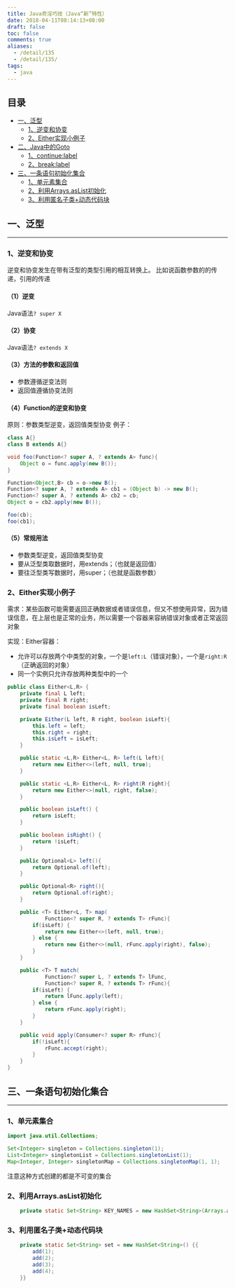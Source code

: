 ```yaml
---
title: Java奇淫巧技（Java“新”特性）
date: 2018-04-11T08:14:13+08:00
draft: false
toc: false
comments: true
aliases:
  - /detail/135
  - /detail/135/
tags:
  - java
---
```


## 目录
* [一、泛型](#一、泛型)
	* [1、逆变和协变](#1、逆变和协变)
	* [2、Either实现小例子](#2、Either实现小例子)
* [二、Java中的Goto](#二、Java中的Goto)
	* [1、continue:label](#1、continue:label)
	* [2、break:label](#2、break:label)
* [三、一条语句初始化集合](#三、一条语句初始化集合)
	* [1、单元素集合](#1、单元素集合)
	* [2、利用Arrays.asList初始化](#2、利用Arrays.asList初始化)
	* [3、利用匿名子类+动态代码块](#3、利用匿名子类+动态代码块)





## 一、泛型
***************************
### 1、逆变和协变
逆变和协变发生在带有泛型的类型引用的相互转换上。
比如说函数参数的的传递，引用的传递

#### （1）逆变
Java语法`? super X`

#### （2）协变
Java语法`? extends X`

#### （3）方法的参数和返回值
* 参数遵循逆变法则
* 返回值遵循协变法则

#### （4）Function的逆变和协变
原则：参数类型逆变，返回值类型协变
例子：
```java
class A{}
class B extends A{}

void foo(Function<? super A, ? extends A> func){
	Object o = func.apply(new B());
}

Function<Object,B> cb = o->new B();
Function<? super A, ? extends A> cb1 = (Object b) -> new B();
Function<? super A, ? extends A> cb2 = cb;
Object o = cb2.apply(new B());

foo(cb);
foo(cb1);
```

#### （5）常规用法
* 参数类型逆变，返回值类型协变
* 要从泛型类取数据时，用extends；（也就是返回值）
* 要往泛型类写数据时，用super；（也就是函数参数）


### 2、Either实现小例子
需求：某些函数可能需要返回正确数据或者错误信息，但又不想使用异常，因为错误信息，在上层也是正常的业务，所以需要一个容器来容纳错误对象或者正常返回对象

实现：Either容器：
* 允许可以存放两个中类型的对象，一个是`left:L`（错误对象），一个是`right:R`（正确返回的对象）
* 同一个实例只允许存放两种类型中的一个

```java
public class Either<L,R> {
	private final L left;
	private final R right;
	private final boolean isLeft;

	private Either(L left, R right, boolean isLeft){
		this.left = left;
		this.right = right;
		this.isLeft = isLeft;
	}

	public static <L,R> Either<L, R> left(L left){
		return new Either<>(left, null, true);
	}

	public static <L,R> Either<L, R> right(R right){
		return new Either<>(null, right, false);
	}

	public boolean isLeft() {
		return isLeft;
	}

	public boolean isRight() {
		return !isLeft;
	}

	public Optional<L> left(){
		return Optional.of(left);
	}

	public Optional<R> right(){
		return Optional.of(right);
	}

	public <T> Either<L, T> map(
			Function<? super R, ? extends T> rFunc){
		if(isLeft) {
			return new Either<>(left, null, true);
		} else {
			return new Either<>(null, rFunc.apply(right), false);
		}
	}

	public <T> T match(
			Function<? super L, ? extends T> lFunc,
			Function<? super R, ? extends T> rFunc){
		if(isLeft) {
			return lFunc.apply(left);
		} else {
			return rFunc.apply(right);
		}
	}

	public void apply(Consumer<? super R> rFunc){
		if(!isLeft){
			rFunc.accept(right);
		}
	}
}
```

## 三、一条语句初始化集合
***
### 1、单元素集合
```java
import java.util.Collections;

Set<Integer> singleton = Collections.singleton(1);
List<Integer> singletonList = Collections.singletonList(1);
Map<Integer, Integer> singletonMap = Collections.singletonMap(1, 1);
```
注意这种方式创建的都是不可变的集合


### 2、利用Arrays.asList初始化
```java
	private static Set<String> KEY_NAMES = new HashSet<String>(Arrays.asList("paths", "ignorePaths", "allowUsers", "reviewUsers","qcReviewUsers"));

```

### 3、利用匿名子类+动态代码块
```java
	private static Set<String> set = new HashSet<String>() {{
		add(1);
		add(2);
		add(3);
		add(4);
	}}
```
